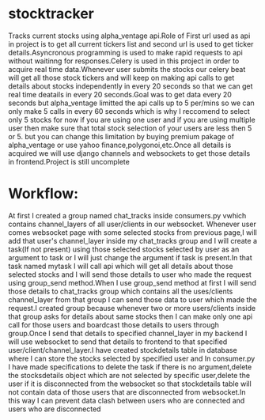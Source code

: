 # stocktracker
Tracks current stocks using alpha_ventage api.Role of First url used as api in project is to get all current tickers list and second url is used to get ticker
details.Asyncronous programming is used to make rapid requests to api without waitinng for responses.Celery is used in this project in order to acquire
real time data.Whenever user submits the stocks our celery beat will get all those stock tickers and will keep on making api calls to get details about
stocks independently in every 20 seconds so that we can get real time deatails in every 20 seconds.Goal was to get data every 20 seconds but alpha_ventage
limitted the api calls up to 5 per/mins so we can only make 5 calls in every 60 seconds which is why I reccomend to select only 5 stocks for now if you are using one user
and if you are using multiple user then make sure that total stock selection of your users are less then 5 or 5. but you can change this limitation by 
buying premium pakage of alpha_ventage or use yahoo finance,polygonoi,etc.Once all details is acquired we will use django channels and websockets to get those details in frontend.Project is still uncomplete

# Workflow:
At first I created a group named chat_tracks inside consumers.py vwhich contains channel_layers of all user/clients in our websocket.
Whenever user comes websocket page with some selected stocks from previous page,I will add that user's channel_layer inside my chat_tracks group
and I will create a task(If not present) using those selected stocks selected by user as an argument to task or I will just change the argument if task
is present.In that task named mytask I will call api which will get all details about those selected stocks and I will send those details to user who
made the request using group_send method.When I use group_send method at first I will send those details to chat_tracks group which contains all the uses/clients 
channel_layer from that group I can send those data to user which made the request.I created group because whenever two or more users/clients inside that group 
asks for details about same stocks then I can make only one api call for those users and  boardcast those details to users through group.Once I send that details to specified
channel_layer in my backend I will use websocket to send that details to frontend to that specified user/client/channel_layer.I have created stockdetails table in database where I can store the stocks selected by specified user and In consumer.py I have made specifications to  delete the task if there is no argument,delete the stocksdetails object which are not selected by specific user,delete the user if it is disconnected from the websocket so that stockdetails table will not contain data of those users that are disconnected from websocket.In this way I can prevent data clash between  users who are connected and users who are disconnected

